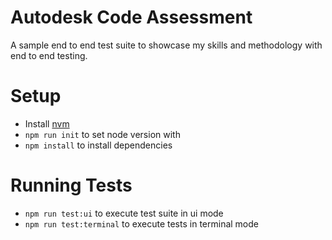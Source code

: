 # Autodesk Code Assessment

A sample end to end test suite to showcase my skills and methodology with end to end testing.

# Setup

- Install [nvm](https://github.com/nvm-sh/nvm)
- `npm run init` to set node version with
- `npm install` to install dependencies

# Running Tests

- `npm run test:ui` to execute test suite in ui mode
- `npm run test:terminal` to execute tests in terminal mode
